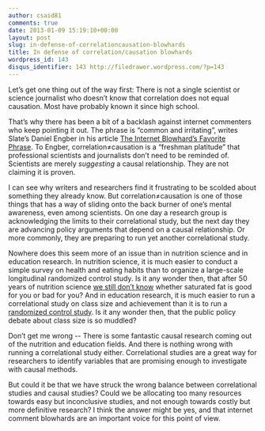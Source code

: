 ```yaml
---
author: csaid81
comments: true
date: 2013-01-09 15:19:10+00:00
layout: post
slug: in-defense-of-correlationcausation-blowhards
title: In defense of correlation/causation blowhards
wordpress_id: 143
disqus_identifier: 143 http://filedrawer.wordpress.com/?p=143
---
```


Let’s get one thing out of the way first: There is not a single scientist or science journalist who doesn’t know that correlation does not equal causation. Most have probably known it since high school.


That’s why there has been a bit of a backlash against internet commenters who keep pointing it out. The phrase is “common and irritating”, writes Slate’s Daniel Engber in his article [The Internet Blowhard’s Favorite Phrase](http://www.slate.com/articles/health_and_science/science/2012/10/correlation_does_not_imply_causation_how_the_internet_fell_in_love_with_a_stats_class_clich_.single.html). To Engber, correlation≠causation is a “freshman platitude” that professional scientists and journalists don’t need to be reminded of. Scientists are merely _suggesting_ a causal relationship. They are not claiming it is proven.

I can see why writers and researchers find it frustrating to be scolded about something they already know. But correlation≠causation is one of those things that has a way of sliding onto the back burner of one’s mental awareness, even among scientists. On one day a research group is acknowledging the limits to their correlational study, but the next day they are advancing policy arguments that depend on a causal relationship. Or more commonly, they are preparing to run yet another correlational study.

Nowhere does this seem more of an issue than in nutrition science and in education research. In nutrition science, it is much easier to conduct a simple survey on health and eating habits than to organize a large-scale longitudinal randomized control study. Is it any wonder then, that after 50 years of nutrition science [we still don’t know](http://grist.org/scary-food/2011-03-04-low-fat-diet-fad/) whether saturated fat is good for you or bad for you? And in education research, it is much easier to run a correlational study on class size and achievement than it is to run a [randomized control study](http://onlinelibrary.wiley.com/doi/10.1111/1468-0297.00586/abstract). Is it any wonder then, that the public policy debate about class size is so muddled?

Don’t get me wrong -- There is some fantastic causal research coming out of the nutrition and education fields. And there is nothing wrong with running a correlational study either. Correlational studies are a great way for researchers to identify variables that are promising enough to investigate with causal methods.

But could it be that we have struck the wrong balance between correlational studies and causal studies? Could we be allocating too many resources towards easy but inconclusive studies, and not enough towards costly but more definitive research? I think the answer might be yes, and that internet comment blowhards are an important voice for this point of view.
